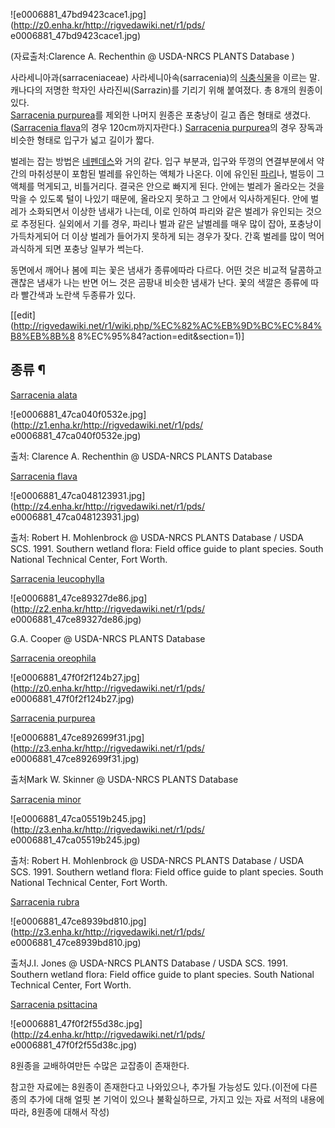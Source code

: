 ![e0006881_47bd9423cace1.jpg](http://z0.enha.kr/http://rigvedawiki.net/r1/pds/
e0006881_47bd9423cace1.jpg)

  
(자료출처:Clarence A. Rechenthin @ USDA-NRCS PLANTS Database )

사라세니아과(sarraceniaceae) 사라세니아속(sarracenia)의
[식충식물](%EC%8B%9D%EC%B6%A9%EC%8B%9D%EB%AC%BC.md)을 이르는 말. 캐나다의 저명한 학자인
사라진씨(Sarrazin)를 기리기 위해 붙여졌다. 총 8개의 원종이 있다.  
[Sarracenia purpurea](%EC%82%AC%EB%9D%BC%EC%84%B8%EB%8B%88%EC%95%84%20%ED%91%B8%ED%91%B8%EB%A0%88%EC%95%84.md)를 제외한 나머지 원종은 포충낭이 길고 좁은 형태로
생겼다.([Sarracenia flava](%EC%82%AC%EB%9D%BC%EC%84%B8%EB%8B%88%EC%95%84%20%ED%94%8C%EB%9D%BC%EB%B0%94.md)의 경우 120cm까지자란다.) [Sarracenia purpurea](%EC%82%AC%EB%9D%BC%EC%84%B8%EB%8B%88%EC%95%84%20%ED%91%B8%ED%91%B8%EB%A0%88%EC%95%84.md)의 경우 장독과 비슷한 형태로 입구가 넓고 길이가 짧다.

벌레는 잡는 방법은 [네펜데스](%EB%84%A4%ED%8E%9C%EB%8D%B0%EC%8A%A4.md)와 거의 같다. 입구 부분과,
입구와 뚜껑의 연결부분에서 약간의 마취성분이 포함된 벌레를 유인하는 액체가 나온다. 이에 유인된
[파리](%ED%8C%8C%EB%A6%AC.md)나, 벌등이 그 액체를 먹게되고, 비틀거리다. 결국은 안으로 빠지게 된다. 안에는
벌레가 올라오는 것을 막을 수 있도록 털이 나있기 때문에, 올라오지 못하고 그 안에서 익사하게된다. 안에 벌레가 소화되면서 이상한 냄새가
나는데, 이로 인하여 파리와 같은 벌레가 유인되는 것으로 추정된다. 실외에서 기를 경우, 파리나 벌과 같은 날벌레를 매우 많이 잡아,
포충낭이 가득차게되어 더 이상 벌레가 들어가지 못하게 되는 경우가 잦다. 간혹 벌레를 많이 먹어 과식하게 되면 포충낭 일부가 썩는다.

동면에서 깨어나 봄에 피는 꽃은 냄새가 종류에따라 다르다. 어떤 것은 비교적 달콤하고 괜찮은 냄새가 나는 반면 어느 것은 곰팡내 비슷한
냄새가 난다. 꽃의 색깔은 종류에 따라 빨간색과 노란색 두종류가 있다.

[[edit](http://rigvedawiki.net/r1/wiki.php/%EC%82%AC%EB%9D%BC%EC%84%B8%EB%8B%8
8%EC%95%84?action=edit&section=1)]

## 종류 ¶

  

[Sarracenia alata](%EC%82%AC%EB%9D%BC%EC%84%B8%EB%8B%88%EC%95%84%20%EC%95%8C%EB%9D%BC%ED%83%80.md)  

![e0006881_47ca040f0532e.jpg](http://z1.enha.kr/http://rigvedawiki.net/r1/pds/
e0006881_47ca040f0532e.jpg)

  
출처: Clarence A. Rechenthin @ USDA-NRCS PLANTS Database

  
  
  
  
  
  
  

[Sarracenia flava](%EC%82%AC%EB%9D%BC%EC%84%B8%EB%8B%88%EC%95%84%20%ED%94%8C%EB%9D%BC%EB%B0%94.md)  

![e0006881_47ca048123931.jpg](http://z4.enha.kr/http://rigvedawiki.net/r1/pds/
e0006881_47ca048123931.jpg)

  
출처: Robert H. Mohlenbrock @ USDA-NRCS PLANTS Database / USDA SCS. 1991.
Southern wetland flora: Field office guide to plant species. South National
Technical Center, Fort Worth.

  
  
  
  
  

[Sarracenia leucophylla](%EC%82%AC%EB%9D%BC%EC%84%B8%EB%8B%88%EC%95%84%20%EB%A5%98%EC%BD%94%ED%95%84%EB%9D%BC.md)  

![e0006881_47ce89327de86.jpg](http://z2.enha.kr/http://rigvedawiki.net/r1/pds/
e0006881_47ce89327de86.jpg)

  
G.A. Cooper @ USDA-NRCS PLANTS Database

  
  
  
  
  

[Sarracenia oreophila](%EC%82%AC%EB%9D%BC%EC%84%B8%EB%8B%88%EC%95%84%20%EC%98%A4%EB%A0%88%EC%98%A4%ED%95%84%EB%9D%BC.md)  

![e0006881_47f0f2f124b27.jpg](http://z0.enha.kr/http://rigvedawiki.net/r1/pds/
e0006881_47f0f2f124b27.jpg)

  
  
  

[Sarracenia purpurea](%EC%82%AC%EB%9D%BC%EC%84%B8%EB%8B%88%EC%95%84%20%ED%91%B8%ED%91%B8%EB%A0%88%EC%95%84.md)  

![e0006881_47ce892699f31.jpg](http://z3.enha.kr/http://rigvedawiki.net/r1/pds/
e0006881_47ce892699f31.jpg)

  
출처Mark W. Skinner @ USDA-NRCS PLANTS Database

  
  
  
  
  

[Sarracenia minor](%EC%82%AC%EB%9D%BC%EC%84%B8%EB%8B%88%EC%95%84%20%EB%AF%B8%EB%85%B8%EB%A5%B4.md)  

![e0006881_47ca05519b245.jpg](http://z3.enha.kr/http://rigvedawiki.net/r1/pds/
e0006881_47ca05519b245.jpg)

  
출처: Robert H. Mohlenbrock @ USDA-NRCS PLANTS Database / USDA SCS. 1991.
Southern wetland flora: Field office guide to plant species. South National
Technical Center, Fort Worth.

  
  
  
  

[Sarracenia rubra](%EC%82%AC%EB%9D%BC%EC%84%B8%EB%8B%88%EC%95%84%20%EB%A3%A8%EB%B8%8C%EB%9D%BC.md)  

![e0006881_47ce8939bd810.jpg](http://z3.enha.kr/http://rigvedawiki.net/r1/pds/
e0006881_47ce8939bd810.jpg)

  
출처J.I. Jones @ USDA-NRCS PLANTS Database / USDA SCS. 1991. Southern wetland
flora: Field office guide to plant species. South National Technical Center,
Fort Worth.

  
  

[Sarracenia psittacina](%EC%82%AC%EB%9D%BC%EC%84%B8%EB%8B%88%EC%95%84%20%EC%8B%9C%ED%83%80%EC%8B%9C%EB%82%98.md)  

![e0006881_47f0f2f55d38c.jpg](http://z4.enha.kr/http://rigvedawiki.net/r1/pds/
e0006881_47f0f2f55d38c.jpg)

  

8원종을 교배하여만든 수많은 교잡종이 존재한다.

  
  

참고한 자료에는 8원종이 존재한다고 나와있으나, 추가될 가능성도 있다.(이전에 다른 종의 추가에 대해 얼핏 본 기억이 있으나 불확실하므로,
가지고 있는 자료 서적의 내용에 따라, 8원종에 대해서 작성)

